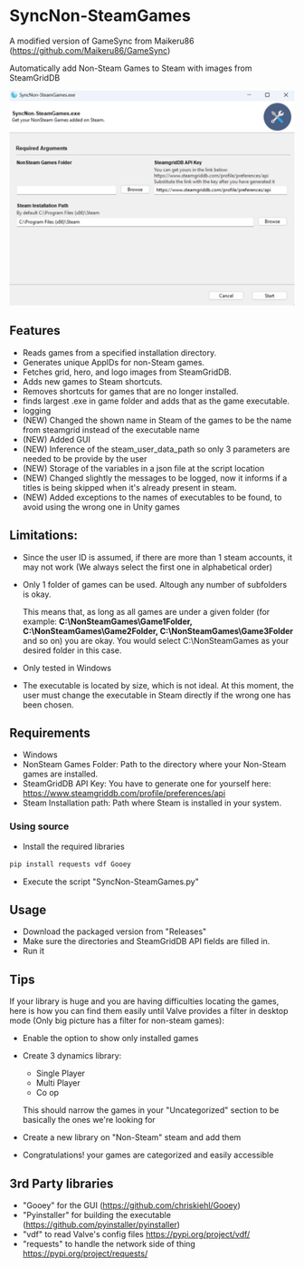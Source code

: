 # SyncNon-SteamGames
A modified version of GameSync from Maikeru86 (https://github.com/Maikeru86/GameSync)

Automatically add Non-Steam Games to Steam with images from SteamGridDB

![GUI](images/GUI.png)


## Features
- Reads games from a specified installation directory.
- Generates unique AppIDs for non-Steam games.
- Fetches grid, hero, and logo images from SteamGridDB.
- Adds new games to Steam shortcuts.
- Removes shortcuts for games that are no longer installed.
- finds largest .exe in game folder and adds that as the game executable.
- logging
- (NEW) Changed the shown name in Steam of the games to be the name from steamgrid instead of the executable name
- (NEW) Added GUI
- (NEW) Inference of the steam_user_data_path so only 3 parameters are needed to be provide by the user
- (NEW) Storage of the variables in a json file at the script location
- (NEW) Changed slightly the messages to be logged, now it informs if a titles is being skipped when it's already present in steam.
- (NEW) Added exceptions to the names of executables to be found, to avoid using the wrong one in Unity games

## Limitations:
- Since the user ID is assumed, if there are more than 1 steam accounts, it may not work (We always select the first one in alphabetical order) 
- Only 1 folder of games can be used. Altough any number of subfolders is okay. 

    This means that, as long as all games are under a given folder (for example: <b>C:\NonSteamGames\Game1Folder, C:\NonSteamGames\Game2Folder, C:\NonSteamGames\Game3Folder</b> and so on) you are okay. You would select C:\NonSteamGames as your desired folder in this case.

- Only tested in Windows
- The executable is located by size, which is not ideal. At this moment, the user must change the executable in Steam directly if the wrong one has been chosen.


## Requirements
- Windows
- NonSteam Games Folder: Path to the directory where your Non-Steam games are installed.
- SteamGridDB API Key: You have to generate one for yourself here: https://www.steamgriddb.com/profile/preferences/api
- Steam Installation path: Path where Steam is installed in your system.
### Using source

- Install the required libraries
```py
pip install requests vdf Gooey 
```
- Execute the script "SyncNon-SteamGames.py"


## Usage
- Download the packaged version from "Releases"
- Make sure the directories and SteamGridDB API fields are filled in.
- Run it


## Tips
If your library is huge and you are having difficulties locating the games, here is how you can find them easily  until Valve provides a filter in desktop mode (Only big picture has a filter for non-steam games):
- Enable the option to show only installed games
- Create 3 dynamics library: 
    - Single Player
    - Multi Player
    - Co op

    This should narrow the games in your "Uncategorized" section to be basically the ones we're looking for
- Create a new library on "Non-Steam" steam and add them
- Congratulations! your games are categorized and easily accessible

## 3rd Party libraries
- "Gooey" for the GUI (https://github.com/chriskiehl/Gooey)
- "Pyinstaller" for building the executable (https://github.com/pyinstaller/pyinstaller)
- "vdf" to read Valve's config files https://pypi.org/project/vdf/
- "requests" to handle the network side of thing  https://pypi.org/project/requests/
